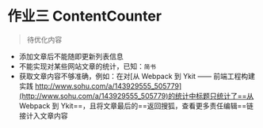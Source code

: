# 作业三 ContentCounter

> 待优化内容

* 添加文章后不能随即更新列表信息
* 不能实现对某些网站文章的统计，已知：`简书`
* 获取文章内容不够准确，例如：在对[从 Webpack 到 Ykit —— 前端工程构建实践 http://www.sohu.com/a/143929555_505779](http://www.sohu.com/a/143929555_505779)的统计中标题只统计了==从 Webpack 到 Ykit==，且将文章最后的==返回搜狐，查看更多责任编辑==链接计入文章内容